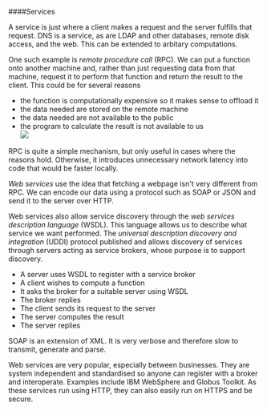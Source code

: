####Services

A service is just where a client makes a request and the server fulfills that request. DNS is a service, as are LDAP and other databases, remote disk access, and the web. This can be extended to arbitary computations.

One such example is *remote procedure call* (RPC). We can put a function onto another machine and, rather than just requesting data from that machine, request it to perform that function and return the result to the client. This could be for several reasons
- the function is computationally expensive so it makes sense to offload it
- the data needed are stored on the remote machine
- the data needed are not available to the public
- the program to calculate the result is not available to us  
![](http://i.gyazo.com/6a49b4d62907eaade9c7a28d15de0c7a.png)

RPC is quite a simple mechanism, but only useful in cases where the reasons hold. Otherwise, it introduces unnecessary network latency into code that would be faster locally.

*Web services* use the idea that fetching a webpage isn't very different from RPC. We can encode our data using a protocol such as SOAP or JSON and send it to the server over HTTP.

Web services also allow service discovery through the *web services description language* (WSDL). This language allows us to describe what service we want performed. The *universal description discovery and integration* (UDDI) protocol published and allows discovery of services through servers acting as service brokers, whose purpose is to support discovery.
- A server uses WSDL to register with a service broker
- A client wishes to compute a function
- It asks the broker for a suitable server using WSDL
- The broker replies
- The client sends its request to the server
- The server computes the result
- The server replies

SOAP is an extension of XML. It is very verbose and therefore slow to transmit, generate and parse.

Web services are very popular, especially between businesses. They are system independent and standardised so anyone can register with a broker and interoperate. Examples include IBM WebSphere and Globus Toolkit. As these services run using HTTP, they can also easily run on HTTPS and be secure.
